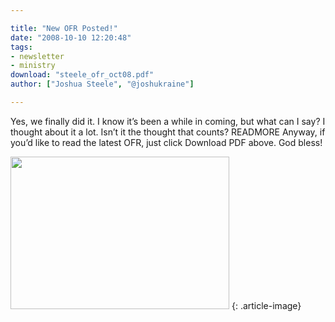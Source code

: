 ```yaml
---

title: "New OFR Posted!"
date: "2008-10-10 12:20:48"
tags:
- newsletter
- ministry
download: "steele_ofr_oct08.pdf"
author: ["Joshua Steele", "@joshukraine"]

---
```


Yes, we finally did it. I know it’s been a while in coming, but what can I say? I thought about it a lot. Isn’t it the thought that counts? READMORE Anyway, if you’d like to read the latest OFR, just click Download PDF above. God bless!

<a href="//d21yo20tm8bmc2.cloudfront.net/2008/11/steele_cmo2008_ofr_web.jpg"><img class="size-full wp-image-16" title="steele_cmo2008_ofr_web" src="//d21yo20tm8bmc2.cloudfront.net/2008/11/steele_cmo2008_ofr_web.jpg" alt=" " width="350" height="244" /></a>
{: .article-image}

